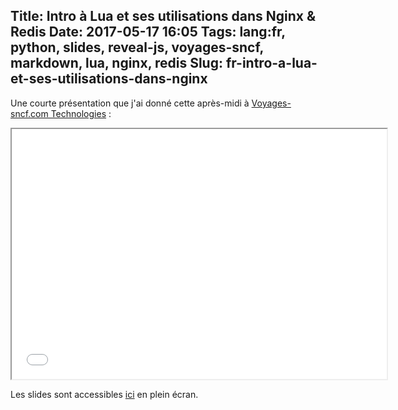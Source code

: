 Title: Intro à Lua et ses utilisations dans Nginx & Redis
Date: 2017-05-17 16:05
Tags: lang:fr, python, slides, reveal-js, voyages-sncf, markdown, lua, nginx, redis
Slug: fr-intro-a-lua-et-ses-utilisations-dans-nginx
---
Une courte présentation que j'ai donné cette après-midi à [Voyages-sncf.com Technologies](http://jobs.voyages-sncf.com) :

<div style="text-align:center;"><iframe src="/lucas/slides/intro-lua/" width="600" height="400">
  <p>Iframes non supportées. Cliquez sur le lien dans le paragraphe ci-dessous pour accéder directement aux slides.</p>
</iframe></div>

Les slides sont accessibles [ici](/lucas/slides/intro-lua/) en plein écran.